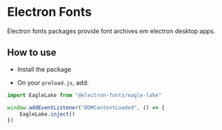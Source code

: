 # Electron Fonts

Electron fonts packages provide font archives em electron desktop apps.

## How to use

* Install the package

* On your `preload.js`, add:

```ts
import EagleLake from "@electron-fonts/eagle-lake"

window.addEventListener("DOMContentLoaded", () => {
    EagleLake.inject()
})
```